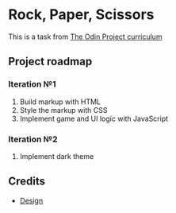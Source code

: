 # Rock, Paper, Scissors

This is a task from [The Odin Project curriculum](https://www.theodinproject.com/lessons/foundations-rock-paper-scissors)

## Project roadmap

### Iteration №1
1. Build markup with HTML
2. Style the markup with CSS
3. Implement game and UI logic with JavaScript

### Iteration №2
1. Implement dark theme

## Credits
- [Design](https://www.figma.com/file/nII6zFKGro3AVaPMp7m3jc/Desktop-Game-UI-(Rock-Paper-Scissors)-(Community)-(Community)?type=design&node-id=0-1&mode=design&t=DO2edP3Jxu46pWA8-0)